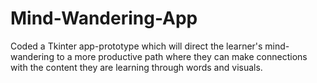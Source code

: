 # Mind-Wandering-App
Coded a Tkinter app-prototype which will direct the learner's mind-wandering to a more productive path where they can make connections with the content they are learning through words and visuals.
